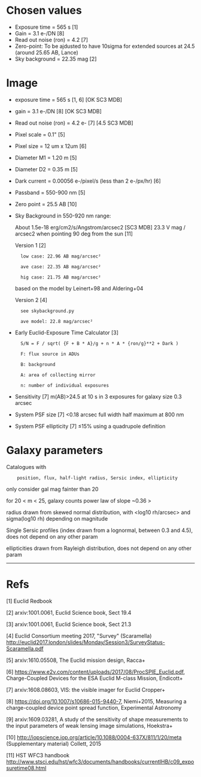# Chosen values

- Exposure time = 565 s [1]
- Gain = 3.1 e-/DN [8]
- Read out noise (ron) = 4.2 [7]
- Zero-point: To be ajdusted to have 10sigma for extended sources at 24.5 (around 25.65 AB, Lance)
- Sky background = 22.35 mag [2]

# Image

- exposure time = 565 s [1, 6] [OK SC3 MDB]
- gain = 3.1 e-/DN [8] [OK SC3 MDB]
- Read out noise (ron) = 4.2 e- [7] [4.5 SC3 MDB]
- Pixel scale = 0.1" [5]
- Pixel size = 12 um x 12um [6]
- Diameter M1 = 1.20 m [5]
- Diameter D2 = 0.35 m [5]
- Dark current = 0.00056 e-/pixel/s (less than 2 e-/px/hr) [6]
- Passband = 550-900 nm [5]
- Zero point = 25.5 AB [10]
- Sky Background in 550-920 nm range: 

	About 1.5e-18 erg/cm2/s/Angstrom/arcsec2 [SC3 MDB]
	23.3 V mag / arcsec2 when pointing 90 deg from the sun [11]

	Version 1 [2]

		low case: 22.96 AB mag/arcsec²

		ave case: 22.35 AB mag/arcsec²

		hig case: 21.75 AB mag/arcsec²

	based on the model by Leinert+98 and Aldering+04

	Version 2 [4]

		see skybackground.py

		ave model: 22.8 mag/arcsec²

- Early Euclid-Exposure Time Calculator [3]

		S/N = F / sqrt( {F + B * A}/g + n * A * {ron/g}**2 + Dark )

		F: flux source in ADUs

		B: background

		A: area of collecting mirror

		n: number of individual exposures

- Sensitivity [7]
		m(AB)>24.5 at 10 s in 3 exposures for galaxy size 0.3 arcsec

- System PSF size [7]
		<0.18 arcsec full width half maximum at 800 nm

- System PSF ellipticity [7]
		≤15% using a quadrupole definition

# Galaxy parameters

Catalogues with

		position, flux, half-light radius, Sersic index, ellipticity

only consider gal mag fainter than 20

for 20 < m < 25, galaxy counts power law of slope ~0.36 > 

radius drawn from skewed normal distribution, with <log10 rh/arcsec> and sigma(log10 rh) depending on magnitude

Single Sersic profiles (index drawn from a lognormal, between 0.3 and 4.5), does not depend on any other param

ellipticities drawn from Rayleigh distribution, does not depend on any other param

------------------------------------------

# Refs

[1] Euclid Redbook

[2] arxiv:1001.0061, Euclid Science book, Sect 19.4

[3] arxiv:1001.0061, Euclid Science book, Sect 21.3

[4] Euclid Consortium meeting 2017, "Survey" (Scaramella) http://euclid2017.london/slides/Monday/Session3/SurveyStatus-Scaramella.pdf

[5] arxiv:1610.05508, The Euclid mission design, Racca+

[6] https://www.e2v.com/content/uploads/2017/08/ProcSPIE_Euclid.pdf, Charge-Coupled Devices for the ESA Euclid M-class Mission, Endicott+

[7] arxiv:1608.08603, VIS: the visible imager for Euclid Cropper+

[8] https://doi.org/10.1007/s10686-015-9440-7, Niemi+2015, Measuring a charge-coupled device point spread function, Experimental Astronomy

[9] arxiv:1609.03281, A study of the sensitivity of shape measurements to the input parameters of weak lensing image simulations, Hoekstra+

[10] http://iopscience.iop.org/article/10.1088/0004-637X/811/1/20/meta (Supplementary material) Collett, 2015

[11] HST WFC3 handbook http://www.stsci.edu/hst/wfc3/documents/handbooks/currentIHB/c09_exposuretime08.html
